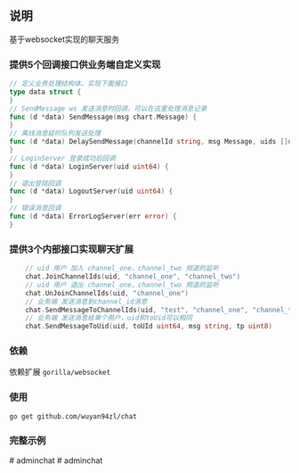 ## 说明
基于websocket实现的聊天服务
### 提供5个回调接口供业务端自定义实现
```go
// 定义业务处理结构体，实现下面接口
type data struct {
}
// SendMessage ws 发送消息时回调，可以在这里处理消息记录
func (d *data) SendMessage(msg chart.Message) {
}
// 离线消息延时队列发送处理
func (d *data) DelaySendMessage(channelId string, msg Message, uids []uint64){
}
// LoginServer 登录成功后回调
func (d *data) LoginServer(uid uint64) {
}
// 退出登陆回调
func (d *data) LogoutServer(uid uint64) {
}
// 错误消息回调
func (d *data) ErrorLogServer(err error) {
}
```
### 提供3个内部接口实现聊天扩展
```go
    // uid 用户 加入 channel_one，channel_two 频道的监听
    chat.JoinChannelIds(uid, "channel_one", "channel_two")
	// uid 用户 退出 channel_one，channel_two 频道的监听 
	chat.UnJoinChannelIds(uid, "channel_one")
	// 业务端 发送消息到channel_id消息
	chat.SendMessageToChannelIds(uid, "test", "channel_one", "channel_two")
    // 业务端 发送消息给单个用户，uid和toUid可以相同
    chat.SendMessageToUid(uid, toUId uint64, msg string, tp uint8)
```

### 依赖
依赖扩展 `gorilla/websocket`     

### 使用
`go get github.com/wuyan94zl/chat`

### 完整示例
#   a d m i n c h a t  
 #   a d m i n c h a t  
 